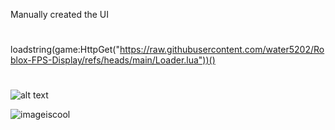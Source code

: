 Manually created the UI</br>
#
loadstring(game:HttpGet("https://raw.githubusercontent.com/water5202/Roblox-FPS-Display/refs/heads/main/Loader.lua"))()
</br>
#
![alt text](https://img.shields.io/badge/WaterUtils-blue) 

![imageiscool](https://i.ibb.co/8LVDXrVn/fps.gif)
